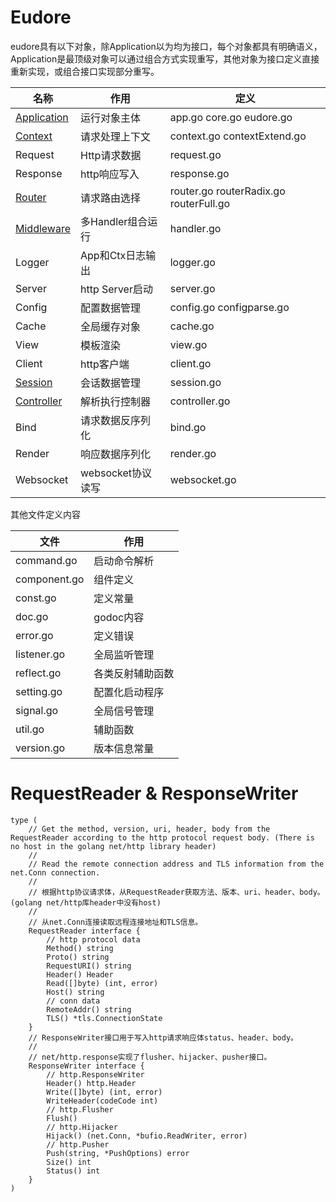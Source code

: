 # Eudore

eudore具有以下对象，除Application以为均为接口，每个对象都具有明确语义，Application是最顶级对象可以通过组合方式实现重写，其他对象为接口定义直接重新实现，或组合接口实现部分重写。

| 名称 | 作用 | 定义 |
| ------------ | ------------ | ------------ |
| [Application](application_zh.md) | 运行对象主体 | app.go core.go eudore.go |
| [Context](context_zh.md) | 请求处理上下文 | context.go contextExtend.go |
| Request | Http请求数据 | request.go |
| Response | http响应写入 | response.go |
| [Router](router_zh.md) | 请求路由选择 | router.go routerRadix.go routerFull.go |
| [Middleware](middleware_zh.md) | 多Handler组合运行 | handler.go |
| Logger | App和Ctx日志输出 | logger.go |
| Server | http Server启动 | server.go |
| Config | 配置数据管理 | config.go configparse.go |
| Cache | 全局缓存对象 | cache.go |
| View | 模板渲染 | view.go |
| Client | http客户端 | client.go |
| [Session](session_zh.md) | 会话数据管理 | session.go |
| [Controller](controller_zh.md) | 解析执行控制器 | controller.go |
| Bind | 请求数据反序列化 | bind.go |
| Render | 响应数据序列化 | render.go |
| Websocket | websocket协议读写 | websocket.go |

其他文件定义内容

| 文件 | 作用 |
| ------------ | ------------ |
| command.go | 启动命令解析 |
| component.go | 组件定义 |
| const.go | 定义常量 |
| doc.go | godoc内容 |
| error.go | 定义错误 |
| listener.go | 全局监听管理 |
| reflect.go | 各类反射辅助函数 |
| setting.go | 配置化启动程序 |
| signal.go | 全局信号管理 |
| util.go | 辅助函数 |
| version.go | 版本信息常量 |


# RequestReader & ResponseWriter

```golang
type (
	// Get the method, version, uri, header, body from the RequestReader according to the http protocol request body. (There is no host in the golang net/http library header)
	//
	// Read the remote connection address and TLS information from the net.Conn connection.
	//
	// 根据http协议请求体，从RequestReader获取方法、版本、uri、header、body。(golang net/http库header中没有host)
	//
	// 从net.Conn连接读取远程连接地址和TLS信息。
	RequestReader interface {
		// http protocol data
		Method() string
		Proto() string
		RequestURI() string
		Header() Header
		Read([]byte) (int, error)
		Host() string
		// conn data
		RemoteAddr() string
		TLS() *tls.ConnectionState
	}
	// ResponseWriter接口用于写入http请求响应体status、header、body。
	//
	// net/http.response实现了flusher、hijacker、pusher接口。
	ResponseWriter interface {
		// http.ResponseWriter
		Header() http.Header
		Write([]byte) (int, error)
		WriteHeader(codeCode int)
		// http.Flusher 
		Flush()
		// http.Hijacker
		Hijack() (net.Conn, *bufio.ReadWriter, error)
		// http.Pusher
		Push(string, *PushOptions) error
		Size() int
		Status() int
	}
)
```